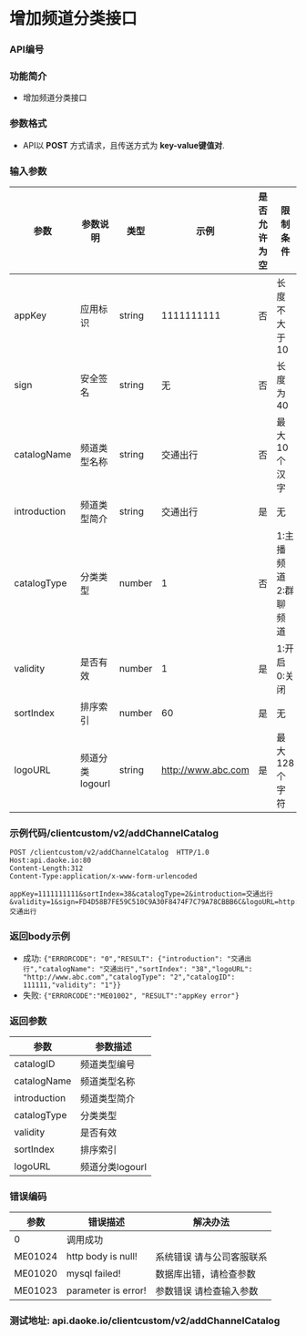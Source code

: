 增加频道分类接口
========================

### API编号

### 功能简介
* 增加频道分类接口

### 参数格式

* API以 **POST** 方式请求，且传送方式为 **key-value键值对**.

### 输入参数

 参数                       | 参数说明           | 类型      |   示例               | 是否允许为空 | 限制条件
----------------------------|--------------------|-----------|----------------------|--------------|---------------------------
 appKey                     | 应用标识           | string    | 1111111111           | 否           | 长度不大于10
 sign                       | 安全签名           | string    | 无                   | 否           | 长度为40
 catalogName                | 频道类型名称       | string    | 交通出行             | 否           | 最大10个汉字
 introduction               | 频道类型简介       | string    | 交通出行             | 是           | 无
 catalogType                | 分类类型           | number    | 1                    | 否           | 1:主播频道 2:群聊频道
 validity                   | 是否有效           | number    | 1                    | 是           | 1:开启 0:关闭
 sortIndex                  | 排序索引           | number    | 60                   | 是           | 无
 logoURL                    | 频道分类logourl    | string    | http://www.abc.com   | 是           | 最大128个字符
 


### 示例代码/clientcustom/v2/addChannelCatalog
    POST /clientcustom/v2/addChannelCatalog  HTTP/1.0
	Host:api.daoke.io:80
	Content-Length:312
	Content-Type:application/x-www-form-urlencoded

    appKey=1111111111&sortIndex=38&catalogType=2&introduction=交通出行&validity=1&sign=FD4D58B7FE59C510C9A30F8474F7C79A78CBBB6C&logoURL=http://www.abc.com&catalogName=交通出行
	

### 返回body示例

* 成功: `{"ERRORCODE": "0","RESULT": {"introduction": "交通出行","catalogName": "交通出行","sortIndex": "38","logoURL": "http://www.abc.com","catalogType": "2","catalogID": 111111,"validity": "1"}}`
* 失败: `{"ERRORCODE":"ME01002", "RESULT":"appKey error"}`

### 返回参数

 参数           |  参数描述 
---------------|----------------
 catalogID     | 频道类型编号
 catalogName   | 频道类型名称
 introduction  | 频道类型简介
 catalogType   | 分类类型
 validity      | 是否有效
 sortIndex     | 排序索引
 logoURL       | 频道分类logourl


### 错误编码

 参数                  | 错误描述                | 解决办法     
----------------------|------------------------|---------------------------------------
 0                    | 调用成功                 | 
 ME01024              |http body is null!      | 系统错误 请与公司客服联系
 ME01020              |mysql failed!           | 数据库出错，请检查参数
 ME01023              |parameter is error!     | 参数错误 请检查输入参数

### 测试地址: api.daoke.io/clientcustom/v2/addChannelCatalog